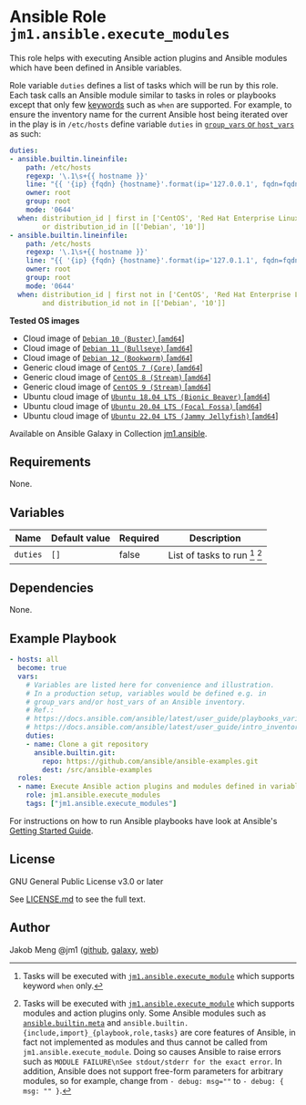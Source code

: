 # Ansible Role `jm1.ansible.execute_modules`

This role helps with executing Ansible action plugins and Ansible modules which have been defined in Ansible variables.

Role variable `duties` defines a list of tasks which will be run by this role. Each task calls an Ansible module similar
to tasks in roles or playbooks except that only few [keywords][playbooks-keywords] such as `when` are supported. For
example, to ensure the inventory name for the current Ansible host being iterated over in the play is in `/etc/hosts`
define variable `duties` in [`group_vars` or `host_vars`][ansible-inventory] as such:

```yml
duties:
- ansible.builtin.lineinfile:
    path: /etc/hosts
    regexp: '\.1\s+{{ hostname }}'
    line: "{{ '{ip} {fqdn} {hostname}'.format(ip='127.0.0.1', fqdn=fqdn, hostname=hostname) }}"
    owner: root
    group: root
    mode: '0644'
  when: distribution_id | first in ['CentOS', 'Red Hat Enterprise Linux']
        or distribution_id in [['Debian', '10']]
- ansible.builtin.lineinfile:
    path: /etc/hosts
    regexp: '\.1\s+{{ hostname }}'
    line: "{{ '{ip} {fqdn} {hostname}'.format(ip='127.0.1.1', fqdn=fqdn, hostname=hostname) }}"
    owner: root
    group: root
    mode: '0644'
  when: distribution_id | first not in ['CentOS', 'Red Hat Enterprise Linux']
        and distribution_id not in [['Debian', '10']]
```

[ansible-inventory]: https://docs.ansible.com/ansible/latest/user_guide/intro_inventory.html
[playbooks-keywords]: https://docs.ansible.com/ansible/latest/reference_appendices/playbooks_keywords.html

**Tested OS images**
- Cloud image of [`Debian 10 (Buster)` \[`amd64`\]](https://cdimage.debian.org/cdimage/openstack/current/)
- Cloud image of [`Debian 11 (Bullseye)` \[`amd64`\]](https://cdimage.debian.org/images/cloud/bullseye/latest/)
- Cloud image of [`Debian 12 (Bookworm)` \[`amd64`\]](https://cdimage.debian.org/images/cloud/bookworm/daily/)
- Generic cloud image of [`CentOS 7 (Core)` \[`amd64`\]](https://cloud.centos.org/centos/7/images/)
- Generic cloud image of [`CentOS 8 (Stream)` \[`amd64`\]](https://cloud.centos.org/centos/8-stream/x86_64/images/)
- Generic cloud image of [`CentOS 9 (Stream)` \[`amd64`\]](https://cloud.centos.org/centos/9-stream/x86_64/images/)
- Ubuntu cloud image of [`Ubuntu 18.04 LTS (Bionic Beaver)` \[`amd64`\]](https://cloud-images.ubuntu.com/bionic/current/)
- Ubuntu cloud image of [`Ubuntu 20.04 LTS (Focal Fossa)` \[`amd64`\]](https://cloud-images.ubuntu.com/focal/)
- Ubuntu cloud image of [`Ubuntu 22.04 LTS (Jammy Jellyfish)` \[`amd64`\]](https://cloud-images.ubuntu.com/jammy/)

Available on Ansible Galaxy in Collection [jm1.ansible](https://galaxy.ansible.com/jm1/ansible).

## Requirements

None.

## Variables

| Name     | Default value | Required | Description |
| -------- | ------------- | -------- | ----------- |
| `duties` | `[]`          | false    | List of tasks to run [^supported-keywords] [^supported-modules] |

[^supported-modules]: Tasks will be executed with [`jm1.ansible.execute_module`][jm1-ansible-execute-module] which
supports modules and action plugins only. Some Ansible modules such as [`ansible.builtin.meta`][ansible-builtin-meta]
and `ansible.builtin.{include,import}_{playbook,role,tasks}` are core features of Ansible, in fact not implemented as
modules and thus cannot be called from `jm1.ansible.execute_module`. Doing so causes Ansible to raise errors such as
`MODULE FAILURE\nSee stdout/stderr for the exact error`. In addition, Ansible does not support free-form parameters
for arbitrary modules, so for example, change from `- debug: msg=""` to `- debug: { msg: "" }`.

[^supported-keywords]: Tasks will be executed with [`jm1.ansible.execute_module`][jm1-ansible-execute-module] which
supports keyword `when` only.

[ansible-builtin-meta]: https://docs.ansible.com/ansible/latest/collections/ansible/builtin/meta_module.html
[jm1-ansible-execute-module]: https://github.com/JM1/ansible-collection-jm1-ansible/blob/master/plugins/modules/execute_module.py

## Dependencies

None.

## Example Playbook

```yml
- hosts: all
  become: true
  vars:
    # Variables are listed here for convenience and illustration.
    # In a production setup, variables would be defined e.g. in
    # group_vars and/or host_vars of an Ansible inventory.
    # Ref.:
    # https://docs.ansible.com/ansible/latest/user_guide/playbooks_variables.html
    # https://docs.ansible.com/ansible/latest/user_guide/intro_inventory.html
    duties:
    - name: Clone a git repository
      ansible.builtin.git:
        repo: https://github.com/ansible/ansible-examples.git
        dest: /src/ansible-examples
  roles:
  - name: Execute Ansible action plugins and modules defined in variables
    role: jm1.ansible.execute_modules
    tags: ["jm1.ansible.execute_modules"]
```

For instructions on how to run Ansible playbooks have look at Ansible's
[Getting Started Guide](https://docs.ansible.com/ansible/latest/network/getting_started/first_playbook.html).

## License

GNU General Public License v3.0 or later

See [LICENSE.md](../../LICENSE.md) to see the full text.

## Author

Jakob Meng
@jm1 ([github](https://github.com/jm1), [galaxy](https://galaxy.ansible.com/jm1), [web](http://www.jakobmeng.de))
